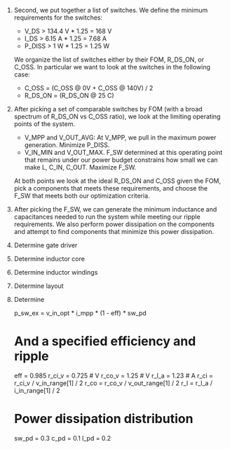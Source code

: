 


1. Second, we put together a list of switches. We define the minimum
   requirements for the switches:

   - V_DS > 134.4 V * 1.25 = 168 V
   - I_DS > 6.15 A * 1.25 = 7.68 A
   - P_DISS > 1 W * 1.25 = 1.25 W

   We organize the list of switches either by their FOM, R_DS_ON, or C_OSS. In
   particular we want to look at the switches in the following case:

   - C_OSS = (C_OSS @ 0V + C_OSS @ 140V) / 2
   - R_DS_ON = (R_DS_ON @ 25 C)

2. After picking a set of comparable switches by FOM (with a broad spectrum of
   R_DS_ON vs C_OSS ratio), we look at the limiting operating points of the
   system.

   - V_MPP and V_OUT_AVG: At V_MPP, we pull in the maximum power generation.
     Minimize P_DISS.
   - V_IN_MIN and V_OUT_MAX. F_SW determined at this operating point that
     remains under our power budget constrains how small we can make L, C_IN,
     C_OUT. Maximize F_SW.

   At both points we look at the ideal R_DS_ON and C_OSS given the FOM, pick a
   components that meets these requirements, and choose the F_SW that meets both
   our optimization criteria.

3. After picking the F_SW, we can generate the minimum inductance and
   capacitances needed to run the system while meeting our ripple requirements.
   We also perform power dissipation on the components and attempt to find
   components that minimize this power dissipation.

4. Determine gate driver
5. Determine inductor core
6. Determine inductor windings
7. Determine layout
8. Determine


    p_sw_ex = v_in_opt * i_mpp * (1 - eff) * sw_pd
    # And a specified efficiency and ripple
    eff = 0.985
    r_ci_v = 0.725  # V
    r_co_v = 1.25  # V
    r_l_a = 1.23  # A
    r_ci = r_ci_v / v_in_range[1] / 2
    r_co = r_co_v / v_out_range[1] / 2
    r_l = r_l_a / i_in_range[1] / 2

    # Power dissipation distribution
    sw_pd = 0.3
    c_pd = 0.1
    l_pd = 0.2